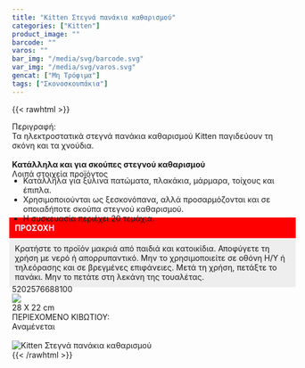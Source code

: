 ```yaml
---
title: "Kitten Στεγνά πανάκια καθαρισμού"
categories: ["Kitten"]
product_image: ""
barcode: ""
varos: ""
bar_img: "/media/svg/barcode.svg"
var_img: "/media/svg/varos.svg"
gencat: ["Μη Τρόφιμα"]
tags: ["Σκονοσκουπάκια"]
---
```

{{< rawhtml >}}

<div class="sload232"><div class="product"><div id="sistatika">Περιγραφή:</div><div class="alltext">Τα ηλεκτροστατικά στεγνά πανάκια καθαρισμού Kitten παγιδεύουν τη σκόνη και τα χνούδια.<br><br><b>Κατάλληλα και για σκούπες στεγνού καθαρισμού</b></div><div id="loipa">Λοιπά στοιχεία προϊόντος</div><div class="alltext"><ul style="padding:0 20px;margin:-5px 0 -10px 0"><li>Κατάλληλα για ξύλινα πατώματα, πλακάκια, μάρμαρα, τοίχους και έπιπλα.</li><li>Χρησιμοποιούνται ως ξεσκονόπανα, αλλά προσαρμόζονται και σε οποιαδήποτε σκούπα στεγνού καθαρισμού.</li><li>Η συσκευασία περιέχει 20 τεμάχια.</li></ul></div><div class="alltext" style="margin:-5px"><div style="padding:10px;background:red;color:#fff"><b>ΠΡΟΣΟΧΗ</b></div><div style="padding:10px;background:#eee">Κρατήστε το προϊόν μακριά από παιδιά και κατοικίδια. Αποφύγετε τη χρήση με νερό ή απορρυπαντικό. Μην το χρησιμοποιείτε σε οθόνη Η/Υ ή τηλεόρασης και σε βρεγμένες επιφάνειες. Μετά τη χρήση, πετάξτε το πανάκι. Μην το πετάτε στη λεκάνη της τουαλέτας.<br></div></div><div id="barcode"><div id="barimage1"></div><span id="bartext">5202576688100</span></div><div id="varos"><div id="varosimage" style="margin:0"><img src="https://sites.google.com/site/sklplfiles/files/dim3.png"></div><span id="varostext">28 X 22 cm</span></div><div id="kivotio">ΠΕΡΙΕΧΟΜΕΝΟ ΚΙΒΩΤΙΟΥ:<br>Αναμένεται</div><br><div class="pimg"><img alt="Kitten Στεγνά πανάκια καθαρισμού" title="Kitten Στεγνά πανάκια καθαρισμού" src="/media/images/kitten-stegna-panakia-katharismou.jpg"></div></div></div>
{{< /rawhtml >}}



